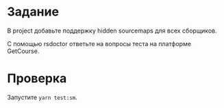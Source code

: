 # Задание

В project добавьте поддержку hidden sourcemaps для всех сборщиков.

С помощью rsdoctor ответьте на вопросы теста на платформе GetCourse.

# Проверка

Запустите `yarn test:sm`.

